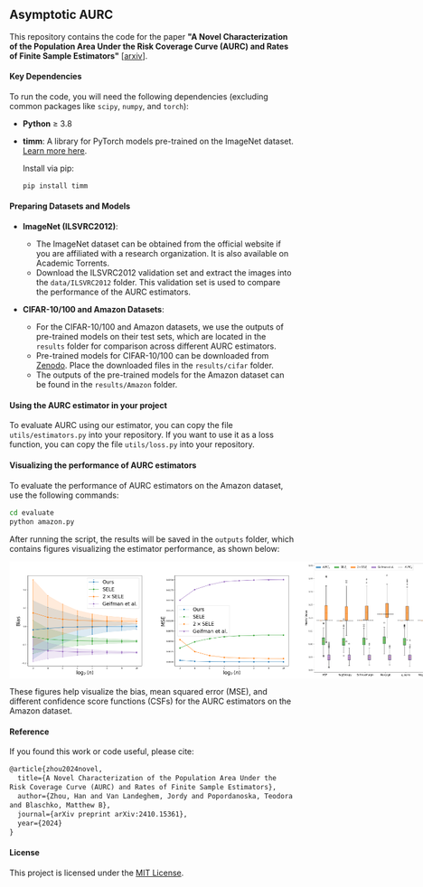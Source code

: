 ## Asymptotic AURC

This repository contains the code for the paper **"A Novel Characterization of the Population Area Under the Risk Coverage Curve (AURC) and Rates of Finite Sample Estimators"** [[arxiv](https://arxiv.org/pdf/2410.15361)].

#### Key Dependencies
To run the code, you will need the following dependencies (excluding common packages like `scipy`, `numpy`, and `torch`):

- **Python** ≥ 3.8
- **timm**: A library for PyTorch models pre-trained on the ImageNet dataset. [Learn more here](https://timm.fast.ai).

  Install via pip:
  ```bash
  pip install timm
  ```

#### Preparing Datasets and Models

- **ImageNet (ILSVRC2012)**:
  - The ImageNet dataset can be obtained from the official website if you are affiliated with a research organization. It is also available on Academic Torrents.
  - Download the ILSVRC2012 validation set and extract the images into the `data/ILSVRC2012` folder. This validation set is used to compare the performance of the AURC estimators.

- **CIFAR-10/100 and Amazon Datasets**:
  - For the CIFAR-10/100 and Amazon datasets, we use the outputs of pre-trained models on their test sets, which are located in the `results` folder for comparison across different AURC estimators.
  - Pre-trained models for CIFAR-10/100 can be downloaded from [Zenodo](https://zenodo.org/records/10724791). Place the downloaded files in the `results/cifar` folder.
  - The outputs of the pre-trained models for the Amazon dataset can be found in the `results/Amazon` folder.

#### Using the AURC estimator in your project

To evaluate AURC using our estimator, you can copy the file `utils/estimators.py` into your repository. If you want to use it as a loss function, you can copy the file `utils/loss.py` into your repository.

#### Visualizing the performance of AURC estimators

To evaluate the performance of AURC estimators on the Amazon dataset, use the following commands:

```bash
cd evaluate
python amazon.py
```

After running the script, the results will be saved in the `outputs` folder, which contains figures visualizing the estimator performance, as shown below:

<div style="display: flex; justify-content: space-between;">
  <img src="https://github.com/han678/AsymptoticAURC/blob/c78db47a506fc9db5fbdcddd08f4b593c48c6a60/outputs/bias/amazon_bert.png" alt="Bias Figure" width="260">
  <img src="https://github.com/han678/AsymptoticAURC/blob/0071990151584e99ad818bd4961d27e9a49e78af/outputs/mse/amazon_bert.png" alt="MSE Figure" width="260">
  <img src="https://github.com/han678/AsymptoticAURC/blob/0071990151584e99ad818bd4961d27e9a49e78af/outputs/csf/amazon_bert.png" alt="CSF Figure" width="240">
</div>

These figures help visualize the bias, mean squared error (MSE), and different confidence score functions (CSFs) for the AURC estimators on the Amazon dataset.

#### Reference
If you found this work or code useful, please cite:

```
@article{zhou2024novel,
  title={A Novel Characterization of the Population Area Under the Risk Coverage Curve (AURC) and Rates of Finite Sample Estimators},
  author={Zhou, Han and Van Landeghem, Jordy and Popordanoska, Teodora and Blaschko, Matthew B},
  journal={arXiv preprint arXiv:2410.15361},
  year={2024}
}
```
#### License

This project is licensed under the [MIT License](https://opensource.org/licenses/MIT).
